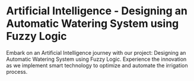 # Artificial Intelligence - Designing an Automatic Watering System using Fuzzy Logic

Embark on an Artificial Intelligence journey with our project: Designing an Automatic Watering System using Fuzzy Logic. Experience the innovation as we implement smart technology to optimize and automate the irrigation process.
